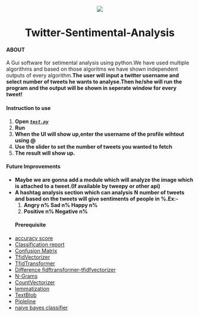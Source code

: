 <p align="center">
  <img src="https://github.com/akbloodadarsh/Twitter-Sentimental-Analysis/blob/master/Twitterlogo.png?raw=true">
</p>
<h1 align="center">Twitter-Sentimental-Analysis</h1>

#### ABOUT

A Gui software for setimental analysis using python.We have used multiple algorithms and based on those algoritms we have shown independent outputs of every algorithm.**The user will input a twitter username and select number of tweets he wants to analyse.Then he/she will run the program and the output will be shown in seperate window for every tweet!**

#### Instruction to use
1. **Open [_`test.py`_](https://github.com/akbloodadarsh/Twitter-Sentimental-Analysis/blob/master/test.py)**
2. **Run**
3. **When the UI will show up,enter the username of the profile wihtout using @**
4. **Use the slider to set the number of tweets you wanted to fetch**
5. **The result will show up.**

#### Future Improvements
* **Maybe we are gonna add a module which will analyze the image which is attached to a tweet.(If available by tweepy or other api)** 
* **A hashtag analysis section which can analysis** **N** **number of tweets and based on the tweets will give sentiments of people in %.Ex:-**  
  1. **Angry n% Sad n% Happy n%**
  2. **Positive n% Negative n%**

<ul>
  
 #### Prerequisite
<li> <a href="https://scikit-learn.org/stable/modules/generated/sklearn.metrics.accuracy_score.html#:~:text=sklearn.metrics.,set%20of%20labels%20in%20y_true.">accuracy score</a></li>
<li>	<a href="https://muthu.co/understanding-the-classification-report-in-sklearn/#:~:text=A%20Classification%20report%20is%20used,predictions%20from%20a%20classification%20algorithm.&text=The%20report%20shows%20the%20main,positives%2C%20true%20and%20false%20negatives.">Classification report </a></li>
<li>	<a href="https://towardsdatascience.com/understanding-confusion-matrix-a9ad42dcfd62">Confusion Matrix</a></li>
<li>	<a href="https://scikit-learn.org/stable/modules/generated/sklearn.feature_extraction.text.TfidfVectorizer.html">TfidVectorizer</a></li>
<li>	<a href="https://scikit-learn.org/stable/modules/generated/sklearn.feature_extraction.text.TfidfTransformer.html">TfidTransformer</a></li>
<li>	<a href="http://kavita-ganesan.com/tfidftransformer-tfidfvectorizer-usage-differences/#.Xu9xuXUzaT_">Difference fidftransformer-tfidfvectorizer</a></li>
<li>	<a href="https://kavita-ganesan.com/what-are-n-grams/">N-Grams</a></li>
<li>	<a href="https://kavita-ganesan.com/how-to-use-countvectorizer/#.Xu9m0HUzaT8">CountVectorizer</a></li>
<li>	<a href="https://www.nltk.org/_modules/nltk/stem/wordnet.html">lemmatization</a></li>
<li>	<a href="https://textblob.readthedocs.io/en/dev/">TextBlob</a></li>
<li>	<a href="https://stackoverflow.com/questions/33091376/python-what-is-exactly-sklearn-pipeline-pipeline">Pipleline</a></li>
<li>	<a href="https://www.geeksforgeeks.org/naive-bayes-classifiers/">naive bayes classifier</a></li>
  </ul>
